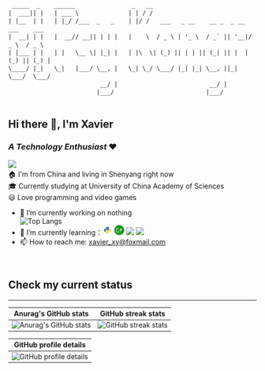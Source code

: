 <p align="center">

```
 _____  _    ______                _   __                                        
|  ___|| |   | ___ \              | | / /                                        
| |__  | |   | |_/ /___  _   _    | |/ /   ___   _ __    __ _  _ __  ___    ___  
|  __| | |   |  __// __|| | | |   |    \  / _ \ | '_ \  / _` || '__|/ _ \  / _ \ 
| |___ | |   | |   \__ \| |_| |   | |\  \| (_) || | | || (_| || |  | (_) || (_) |
\____/ |_|   \_|   |___/ \__, |   \_| \_/ \___/ |_| |_| \__, ||_|   \___/  \___/ 
                          __/ |                          __/ |                   
                         |___/                          |___/                    
                                                                        
```
<p/>

## Hi there 👋, I'm Xavier
### *A Technology Enthusiast* ❤
![](https://komarev.com/ghpvc/?username=xiaoyu2018&color=9BCFB8&style=plastic) 
<br/>
🏠 I'm from China and living in Shenyang right now  
🎓 Currently studying at University of China Academy of Sciences  
😃 Love programming and video games

- 🔭 I’m currently working on nothing  
![Top Langs](https://github-readme-stats.vercel.app/api/top-langs/?username=xiaoyu2018&exclude_repo=xiaoyu2018.github.io&layout=compact&hide=QMake,Dockerfile&theme=cobalt&langs_count=5)
- 🌱 I’m currently learning：<code><img height="20" src="https://raw.githubusercontent.com/github/explore/80688e429a7d4ef2fca1e82350fe8e3517d3494d/topics/python/python.png"></code>
<code><img height="20" src="https://raw.githubusercontent.com/github/explore/80688e429a7d4ef2fca1e82350fe8e3517d3494d/topics/csharp/csharp.png"></code>
<code><img height="20" src="https://avatars.githubusercontent.com/u/426196?s=200&v=4"></code>
<code><img height="20" src="https://avatars.githubusercontent.com/u/21003710?s=200&v=4"></code>  
- 📫 How to reach me: xavier_xy@foxmail.com 

<br/>

## Check my current status
---
|Anurag's GitHub stats|GitHub streak stats|
|:---:|:---:|
|![Anurag's GitHub stats](https://github-readme-stats.vercel.app/api?username=xiaoyu2018&show_icons=true&theme=cobalt)|![GitHub streak stats](https://github-readme-streak-stats.herokuapp.com/?user=xiaoyu2018&theme=cobalt)|

<p align="center">

|GitHub profile details|
|:---:|
|![GitHub profile details](https://github-profile-summary-cards.vercel.app/api/cards/profile-details?username=xiaoyu2018&theme=tokyonight)|
<p/>





